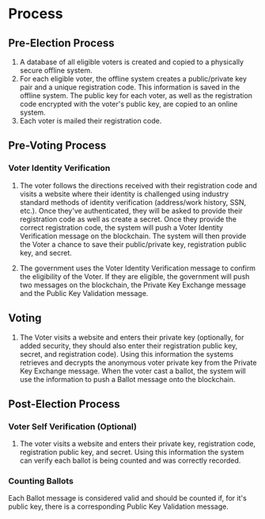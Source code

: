 # Process

## Pre-Election Process

1. A database of all eligible voters is created and copied to a physically secure offline system.  
3. For each eligible voter, the offline system creates a public/private key pair and a unique registration code. This information is saved in the offline system. The public key for each voter, as well as the registration code encrypted with the voter's public key, are copied to an online system.  
4. Each voter is mailed their registration code.

## Pre-Voting Process

### Voter Identity Verification

1. The voter follows the directions received with their registration code and visits a website where their identity is challenged using industry standard methods of identity verification (address/work history, SSN, etc.). Once they've authenticated, they will be asked to provide their registration code as well as create a secret. Once they provide the correct registration code, the system will push a Voter Identity Verification message on the blockchain. The system will then provide the Voter a chance to save their public/private key, registration public key, and secret.

2. The government uses the Voter Identity Verification message to confirm the eligibility of the Voter. If they are eligible, the government will push two messages on the blockchain, the Private Key Exchange message and the Public Key Validation message.

## Voting

1. The Voter visits a website and enters their private key (optionally, for added security, they should also enter their registration public key, secret, and registration code). Using this information the systems retrieves and decrypts the anonymous voter private key from the Private Key Exchange message. When the voter cast a ballot, the system will use the information to push a Ballot message onto the blockchain.

## Post-Election Process

### Voter Self Verification (Optional)

1. The voter visits a website and enters their private key, registration code, registration public key, and secret. Using this information the system can verify each ballot is being counted and was correctly recorded.

### Counting Ballots

Each Ballot message is considered valid and should be counted if, for it's public key, there is a corresponding Public Key Validation message. 
